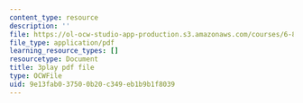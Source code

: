 ```yaml
---
content_type: resource
description: ''
file: https://ol-ocw-studio-app-production.s3.amazonaws.com/courses/6-890-algorithmic-lower-bounds-fun-with-hardness-proofs-fall-2014/9e13fab037500b20c349eb1b9b1f8039_rLOVwqMKlBc.pdf
file_type: application/pdf
learning_resource_types: []
resourcetype: Document
title: 3play pdf file
type: OCWFile
uid: 9e13fab0-3750-0b20-c349-eb1b9b1f8039
---
```

